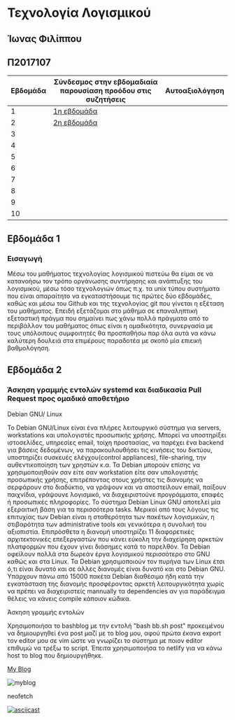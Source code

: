 # Τεχνολογία Λογισμικού
## Ίωνας Φιλίππου
## Π2017107




| Εβδομάδα    | Σύνδεσμος στην εβδομαδιαία παρουσίαση προόδου στις συζητήσεις | Αυτοαξιολόγηση |
| ----------- | ----------- |  ----------- |
| 1     | [1η εβδομάδα](https://github.com/courses-ionio/sw/discussions/1770)      | |
| 2   | [2η εβδομάδα](https://github.com/courses-ionio/sw/discussions/1771)        | |
| 3   |             | |
| 4   |             | |
| 5   |             | |
| 6   |             | |
| 7   |             | |
| 8   |             | |
| 9   |             | |
| 10   |             | |

## Εβδομάδα 1
### Εισαγωγή
  Μέσω του μαθήματος τεχνολογίας λογισμικού πιστεύω θα είμαι σε να κατανοήσω τον τρόπο οργάνωσης συντήρησης και ανάπτυξης του λογισμικού, μέσω τόσο τεχνολογιών όπως π.χ. τα unix τύπου συστήματα που είναι απαραίτητο να εγκαταστήσουμε τις πρώτες δύο εβδομάδες, καθώς και μέσω του Github και της τεχνολογίας git που γίνεται η εξέταση του μαθήματος. Επειδή εξετάζομαι στο μάθημα σε επαναληπτική εξεταστική πράγμα που σημαίνει πως χάνω πολλά πράγματα από το περιβάλλον του μαθήματος όπως είναι η ομαδικότητα, συνεργασία με τους υπόλοιπους συμφοιτητές θα προσπαθήσω παρ όλα αυτά να κάνω καλύτερη δουλειά στα επιμέρους παραδοτέα με σκοπό μία επιεική βαθμολόγηση.

## Εβδομάδα 2
### Άσκηση γραμμής εντολών systemd και διαδικασία Pull Request προς ομαδικό αποθετήριο

Debian GNU/ Linux

Το Debian GNU/Linux είναι ένα πλήρες λειτουργικό σύστημα για servers, workstations και υπολογιστές προσωπικής χρήσης. Μπορεί να υποστηρίξει ιστοσελίδες, υπηρεσίες email, τοίχη προστασίας, να παρέχει ένα backend για βάσεις δεδομένων, να παρακουλουθήσει τις κινήσεις του δικτύου, υποστηρίζει συσκευές ελέγχου(control appliances), file-sharing, την αυθεντικοποίηση των χρηστών κ.α. Τα Debian μπορούν επίσης να χρησιμοποιηθούν σαν είτε σαν workstation είτε σαν υπολογιστής προσωπικής χρήσης, επιτρέποντας στους χρήστες τις διανομής να σερφάρουν στο διαδύκτιο, να γράψουν και να αποστείλουν email, παίξουν παιχνίδια, γράψουνε λογισμικό, να διαχειριστούνε προγράμματα, επαφές ή προσωπικές πληροφορίες. Το σύστημα Debian Linux GNU αποτελεί μία εξεραιτική βάση για τα περισσότερα tasks. Μερικοί από τους λόγους τις επιτυχίας των Debian είναι η σταθερότητα των πακέτων λογισμικών, η στιβαρότητα των administrative tools και γενικότερα η συνολική του αξιοπιστία. Επιπρόσθετα η διανομή υποστηρίζει 11 διαφορετικές αρχιτεκτονικές επεξεργαστών που κάνει εύκολη την διαχείρηση αρκετών πλατφορμών που έχουν γίνει διάσημες κατά το παρελθόν. Τα Debian οφείλουν πολλά στα δωρεάν έργα λογισμικού περισσότερο στο GNU καθώς και στα Linux. Τα Debian χρησιμοποιούν τον πυρήνα των Linux έτσι ό,τι είναι δυνατό και σε άλλες διανομές είναι δυνατό και στο Debian GNU. Υπάρχουν πάνω από 15000 πακέτα Debian διαθέσιμα ήδη κατά την εγκατάσταση της διανομής προσφέροντας αρκετή λειτουργικότητα χωρίς να πρέπει να διαχειριστείς mannually τα dependencies αν για παράδειγμα θέλεις να κάνεις compile κάποιον κώδικα.

Άσκηση γραμμής εντολών 

Χρησιμοποιήσα το bashblog με την εντολή "bash bb.sh post" προκειμένου να δημιουργηθεί ένα post μαζί με το blog μου, αφού πρώτα έκανα export τον editor μου σε vim ώστε να γνωρίζει το σύστημα με ποιον editor επιθυμώ να τρέξω το script.
Έπειτα χρησιμοποιήσα το netlify για να κάνω host το blog που δημιουργήθηκε.

[My Blog](https://snazzy-narwhal-f276dc.netlify.app)

![myblog](https://github.com/iwnasFilippou/sw/assets/80246653/f7801aaf-c9c0-4bf9-9d64-5ca8428690e1)


neofetch

[![asciicast](https://asciinema.org/a/tBnJioka4tdJOiMwBtk67qTcu.svg)](https://asciinema.org/a/tBnJioka4tdJOiMwBtk67qTcu)

